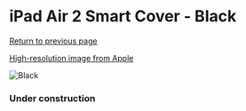 # iPad Air 2 Smart Cover - Black

[Return to previous page](/ipad_air)

[High-resolution image from Apple](https://store.storeimages.cdn-apple.com/8756/as-images.apple.com/is/MGTM2?wid=4500&hei=4500&fmt=png)

<div style="width: 384px"><img src="/everypreview/MGTM2.png" alt="Black"></div>

### Under construction
